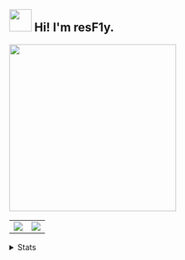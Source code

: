 ## <img height="40" src="https://raw.githubusercontent.com/innng/innng/master/assets/kyubey.gif"/> Hi! I'm resF1y.
<img src="https://little.kylerconway.com/images/golang-what.gif" width="300">
<a href="https://github.com/gitffly">
  <table>
    <tr>
      <td>
        <img align="center" src="https://github-readme-stats.vercel.app/api?username=gitffly&show_icons=true&hide_border=true&icon_color=ffca28&title_color=ffa000" />
      </td>
      <td>
      <img src="https://github-readme-stats.vercel.app/api/top-langs/?username=gitffly&hide_title=true&hide_border=true&layout=compact&langs_count=6&title_color=ffa000&icon_color=fff&theme=graywhite" />
      </td>
    </tr>
  </table>
</a>



<details>
<summary>Stats</summary>
[[![](https://count.getloli.com/get/@solywsh?theme=moebooru)](https://github.com/gitffly)](https://count.getloli.com/@gitffly?name=gitffly&theme=random&padding=7&offset=0&align=top&scale=1&pixelated=1&darkmode=auto)
</details>


